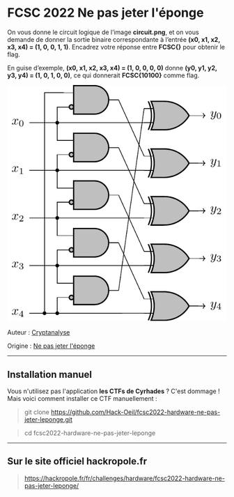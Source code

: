# FCSC 2022 Ne pas jeter l'éponge

On vous donne le circuit logique de l’image **circuit.png**, et on vous demande de donner la sortie binaire correspondante à l’entrée **(x0, x1, x2, x3, x4) = (1, 0, 0, 1, 1)**. Encadrez votre réponse entre **FCSC{}** pour obtenir le flag.

En guise d’exemple, **(x0, x1, x2, x3, x4) = (1, 0, 0, 0, 0)** donne **(y0, y1, y2, y3, y4) = (1, 0, 1, 0, 0)**, ce qui donnerait **FCSC{10100}** comme flag.


![circuit.png](circuit.png)


Auteur : [Cryptanalyse](https://twitter.com/Cryptanalyse)

Origine : [Ne pas jeter l'éponge](https://hackropole.fr/fr/challenges/hardware/fcsc2022-hardware-ne-pas-jeter-leponge/)


-----------

## Installation manuel
Vous n'utilisez pas l'application **les CTFs de Cyrhades** ? C'est dommage !
Mais voici comment installer ce CTF manuellement :

> git clone https://github.com/Hack-Oeil/fcsc2022-hardware-ne-pas-jeter-leponge.git

> cd fcsc2022-hardware-ne-pas-jeter-leponge


-----------

## Sur le site officiel hackropole.fr
> https://hackropole.fr/fr/challenges/hardware/fcsc2022-hardware-ne-pas-jeter-leponge/